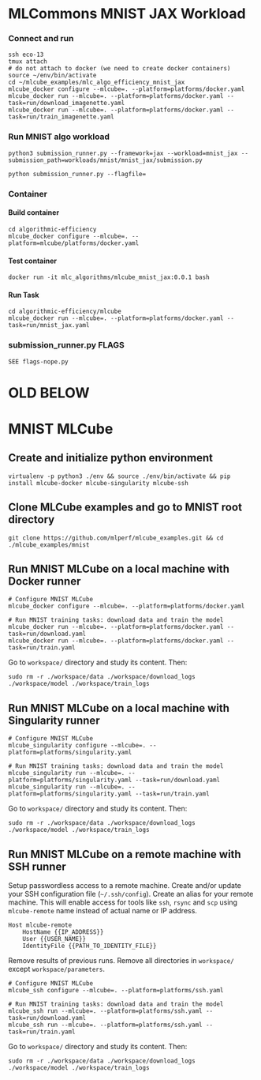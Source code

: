 # MLCommons MNIST JAX Workload


### Connect and run
```
ssh eco-13
tmux attach
# do not attach to docker (we need to create docker containers)
source ~/env/bin/activate
cd ~/mlcube_examples/mlc_algo_efficiency_mnist_jax
mlcube_docker configure --mlcube=. --platform=platforms/docker.yaml
mlcube_docker run --mlcube=. --platform=platforms/docker.yaml --task=run/download_imagenette.yaml
mlcube_docker run --mlcube=. --platform=platforms/docker.yaml --task=run/train_imagenette.yaml
```

### Run MNIST algo workload
```
python3 submission_runner.py --framework=jax --workload=mnist_jax --submission_path=workloads/mnist/mnist_jax/submission.py

python submission_runner.py --flagfile=
```

### Container
#### Build container
```
cd algorithmic-efficiency
mlcube_docker configure --mlcube=. --platform=mlcube/platforms/docker.yaml
```
#### Test container
```
docker run -it mlc_algorithms/mlcube_mnist_jax:0.0.1 bash
```
#### Run Task
```
cd algorithmic-efficiency/mlcube
mlcube_docker run --mlcube=. --platform=platforms/docker.yaml --task=run/mnist_jax.yaml
```

### submission_runner.py FLAGS
```
SEE flags-nope.py
```

# OLD BELOW

# MNIST MLCube

## Create and initialize python environment
```
virtualenv -p python3 ./env && source ./env/bin/activate && pip install mlcube-docker mlcube-singularity mlcube-ssh
```

## Clone MLCube examples and go to MNIST root directory
```
git clone https://github.com/mlperf/mlcube_examples.git && cd ./mlcube_examples/mnist
```

## Run MNIST MLCube on a local machine with Docker runner
```
# Configure MNIST MLCube
mlcube_docker configure --mlcube=. --platform=platforms/docker.yaml

# Run MNIST training tasks: download data and train the model
mlcube_docker run --mlcube=. --platform=platforms/docker.yaml --task=run/download.yaml
mlcube_docker run --mlcube=. --platform=platforms/docker.yaml --task=run/train.yaml
```
Go to `workspace/` directory and study its content. Then: 
```
sudo rm -r ./workspace/data ./workspace/download_logs ./workspace/model ./workspace/train_logs   
``` 


## Run MNIST MLCube on a local machine with Singularity runner
```
# Configure MNIST MLCube
mlcube_singularity configure --mlcube=. --platform=platforms/singularity.yaml

# Run MNIST training tasks: download data and train the model
mlcube_singularity run --mlcube=. --platform=platforms/singularity.yaml --task=run/download.yaml
mlcube_singularity run --mlcube=. --platform=platforms/singularity.yaml --task=run/train.yaml
```
Go to `workspace/` directory and study its content. Then:
```
sudo rm -r ./workspace/data ./workspace/download_logs ./workspace/model ./workspace/train_logs   
``` 


## Run MNIST MLCube on a remote machine with SSH runner
Setup passwordless access to a remote machine. Create and/or update your SSH configuration file (`~/.ssh/config`).
Create an alias for your remote machine. This will enable access for tools like `ssh`, `rsync` and `scp` using 
`mlcube-remote` name instead of actual name or IP address. 
```
Host mlcube-remote
    HostName {{IP_ADDRESS}}
    User {{USER_NAME}}
    IdentityFile {{PATH_TO_IDENTITY_FILE}}
```
Remove results of previous runs. Remove all directories in `workspace/` except `workspace/parameters`.

```
# Configure MNIST MLCube
mlcube_ssh configure --mlcube=. --platform=platforms/ssh.yaml

# Run MNIST training tasks: download data and train the model
mlcube_ssh run --mlcube=. --platform=platforms/ssh.yaml --task=run/download.yaml
mlcube_ssh run --mlcube=. --platform=platforms/ssh.yaml --task=run/train.yaml
```
Go to `workspace/` directory and study its content. Then:
```
sudo rm -r ./workspace/data ./workspace/download_logs ./workspace/model ./workspace/train_logs   
``` 
